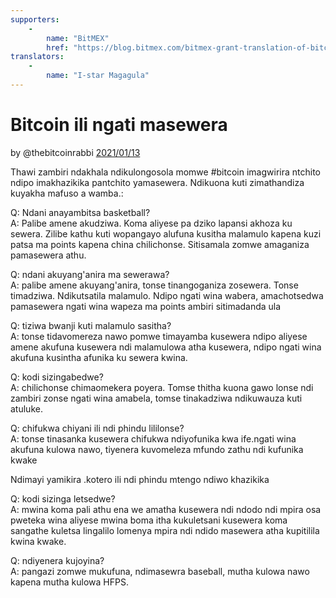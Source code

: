 ```yaml
---
supporters: 
    - 
        name: "BitMEX"
        href: "https://blog.bitmex.com/bitmex-grant-translation-of-bitcoin-content-into-african-languages/"
translators: 
    - 
        name: "I-star Magagula"
---
```


# Bitcoin ili ngati masewera

by @thebitcoinrabbi [2021/01/13](https://twitter.com/thebitcoinrabbi/status/1349445548500262916)

<LanguageDropdown/>

Thawi zambiri ndakhala ndikulongosola momwe #bitcoin imagwirira ntchito ndipo imakhazikika pantchito yamasewera. Ndikuona kuti zimathandiza kuyakha mafuso a wamba.:

Q: Ndani anayambitsa basketball?  
A: Palibe amene akudziwa. Koma aliyese pa dziko lapansi akhoza ku sewera. Zilibe kathu kuti wopangayo alufuna kusitha malamulo kapena kuzi patsa ma points kapena china chilichonse. Sitisamala  zomwe amaganiza pamasewera athu.

Q: ndani akuyang'anira ma sewerawa?  
A: palibe amene akuyang'anira, tonse tinangoganiza zosewera. Tonse timadziwa. Ndikutsatila malamulo. Ndipo ngati wina wabera, amachotsedwa pamasewera ngati wina wapeza ma points ambiri sitimadanda ula

Q: tiziwa bwanji kuti malamulo sasitha?  
A: tonse tidavomereza nawo pomwe timayamba kusewera  ndipo aliyese amene akufuna kusewera ndi malamulowa atha kusewera, ndipo ngati wina akufuna kusintha afunika ku sewera kwina.

Q: kodi sizingabedwe?  
A: chilichonse chimaomekera poyera. Tomse thitha kuona gawo lonse ndi zambiri zonse ngati wina amabela, tomse tinakadziwa ndikuwauza kuti atuluke.

Q: chifukwa chiyani ili ndi phindu lililonse?  
A: tonse tinasanka kusewera chifukwa ndiyofunika kwa ife.ngati wina akufuna kulowa nawo, tiyenera kuvomeleza mfundo zathu ndi kufunika kwake 
 
Ndimayi yamikira .kotero ili ndi phindu mtengo ndiwo khazikika

Q: kodi sizinga letsedwe?  
A: mwina koma pali athu ena we amatha kusewera ndi ndodo ndi mpira osa pweteka wina aliyese  mwina boma itha kukuletsani  kusewera koma sangathe kuletsa lingalilo lomenya mpira ndi ndido masewera atha kupitilila kwina kwake.

Q: ndiyenera kujoyina?  
A: pangazi zomwe mukufuna, ndimasewra baseball, mutha kulowa nawo kapena mutha kulowa HFPS.
